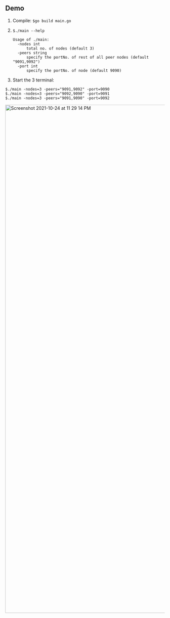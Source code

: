 ## Demo

1. Compile: `$go build main.go`
2.  `$./main --help`
    ```
    Usage of ./main:
      -nodes int
          total no. of nodes (default 3)
      -peers string
          specify the portNo. of rest of all peer nodes (default "9091,9092")
      -port int
          specify the portNo. of node (default 9090)
    ```

3. Start the 3 terminal: 

`$./main -nodes=3 -peers="9091,9092" -port=9090` <br/>
`$./main -nodes=3 -peers="9092,9090" -port=9091` <br/>
`$./main -nodes=3 -peers="9091,9090" -port=9092` <br/>

<img width="1608" alt="Screenshot 2021-10-24 at 11 29 14 PM" src="https://user-images.githubusercontent.com/42602577/138606722-6ae2b478-c133-4bb6-9ed2-146523f59ca4.png">
